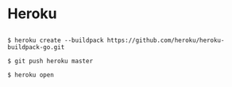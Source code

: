 # Heroku

## 

```
$ heroku create --buildpack https://github.com/heroku/heroku-buildpack-go.git
```

```
$ git push heroku master
```

```
$ heroku open
```
